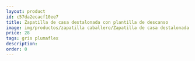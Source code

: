 ```yaml
---
layout: product
id: c57da2ecacf10ee7
title: Zapatilla de casa destalonada con plantilla de descanso
image: img/productos/zapatilla caballero/Zapatilla de casa destalonada con plantilla de descanso=28=gris plumaflex.webp
price: 28
tags: gris plumaflex
description: 
order: 0
---
```

